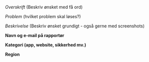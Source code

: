 *Overskrift* (Beskriv ønsket med få ord)


*Problem* (hvilket problem skal løses?)


*Beskrivelse* (Beskriv ønsket grundigt - også gerne med screenshots)











**Navn og e-mail på rapportør**

**Kategori (app, website, sikkerhed mv.)**

**Region**
